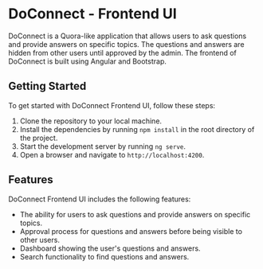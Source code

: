 # DoConnect - Frontend UI

DoConnect is a Quora-like application that allows users to ask questions and provide answers on specific topics. The questions and answers are hidden from other users until approved by the admin. The frontend of DoConnect is built using Angular and Bootstrap.

## Getting Started

To get started with DoConnect Frontend UI, follow these steps:

1. Clone the repository to your local machine.
2. Install the dependencies by running `npm install` in the root directory of the project.
3. Start the development server by running `ng serve`.
4. Open a browser and navigate to `http://localhost:4200`.

## Features

DoConnect Frontend UI includes the following features:

- The ability for users to ask questions and provide answers on specific topics.
- Approval process for questions and answers before being visible to other users.
- Dashboard showing the user's questions and answers.
- Search functionality to find questions and answers.
